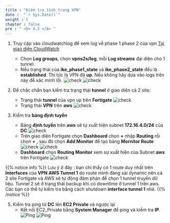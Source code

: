 ```yaml
---
title : "Kiểm tra tình trạng VPN"
date :  "`r Sys.Date()`" 
weight : 5
chapter : false
pre : " <b> 4.5 </b> "
---
```


1. Truy cập vào cloudwatchlog để xem log về phase 1 phase 2 của vpn
   [Tại giao diện CloudWatch](https://ap-southeast-1.console.aws.amazon.com/cloudwatch/home)
   +  Chọn **Log groups**, chọn **vpns2s/log**, mỗi **Log streams** đại diện cho 1 tunnel.
   +  Nếu trạng thái của **ike_phase1_state** và **ike_phase2_state** đều là **established**. Thì tức là VPN đã **up**. Nếu không hãy dựa vào logs trên này để xác minh lỗi.
      ![check](/images/4.vpnsitetositefortigate/Monitoring%20VPN-0.png)
      ![check](/images/4.vpnsitetositefortigate/Monitoring%20VPN-01.png)

2. Để chắc chắn bạn kiểm tra trạng thái **tunnel** ở giao diện cả 2 site:
   + Trạng thái **tunnel** của vpn up trên **Fortigate**
      ![check](/images/4.vpnsitetositefortigate/Monitoring%20VPN-1.png)
   + Trạng thái **VPN** trên **aws**
      ![check](/images/4.vpnsitetositefortigate/Monitoring%20VPN-2.png)
3. Kiểm tra **bảng định tuyến** 
   + Bảng **định tuyến** trên **aws** sẽ tự xuất hiện subnet **172.16.4.0/24** của **DC**
      ![check](/images/4.vpnsitetositefortigate/Monitoring%20VPN-3.png)
   + Trên giao diện Fortigate chọn **Dashboard** chọn **+** nhập **Routing** rồi chọn **+** , sau đó chọn **Add Monitor** để tạo bảng **Mornitor Route**
      ![check](/images/4.vpnsitetositefortigate/Monitoring%20VPN-4.png)
      ![check](/images/4.vpnsitetositefortigate/Monitoring%20VPN-5.png)
   + **Dashboard** chọn **Routing Monitor** xem sự xuất hiện của Subnet **aws** trên Fortigate 
      ![check](/images/4.vpnsitetositefortigate/Monitoring%20VPN-6.png)


{{% notice info %}}
Lưu ý ở đây : bạn chỉ thấy có 1 route duy nhất trên **Interfaces** của **VPN AWS Tunnel 1** do route mình đang xài dynamic nên cả 2 site Fortigate và AWS sẽ tự động đàm phán để chọn 1 tunnel truyền dữ liệu. Tunnel 2 sẽ ở trạng thái backup khi có downtime ở tunnel 1 trên aws.\
Các bạn có thể tự kiểm tra bằng cách shutdown **interface tunnel 1** nhé.
{{% /notice %}}

5. Kiểm tra ping từ **DC** lên **EC2 Private** và ngược lại
   + Kết nối EC2_Private bằng **System Manager** để ping và kiểm tra **IP**.     
    ![Ping](</images/4.vpnsitetositefortigate/Ping from DC.png>)
    ![Ping](</images/4.vpnsitetositefortigate/ping from AWS.png>)   